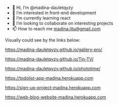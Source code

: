 - 👋 Hi, I’m @madina-dauletqyzy
- 👀 I’m interested in front-end development
- 🌱 I’m currently learning react
- 💞️ I’m looking to collaborate on interesting projects
- 📫 How to reach me madina.iitu@gmail.com

<!---
madina-dauletqyzy/madina-dauletqyzy is a ✨ special ✨ repository because its `README.md` (this file) appears on your GitHub profile.
You can click the Preview link to take a look at your changes.
--->

Visually could see by the links below:

https://madina-dauletqyzy.github.io/gallery-pro/

https://madina-dauletqyzy.github.io/Tin-TV/ 

https://madina-dauletqyzy.github.io/phototime/

https://todolist-app-madina.herokuapp.com

https://sign-up-project-madina.herokuapp.com

https://web-blog-website-madina.herokuapp.com
